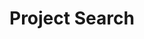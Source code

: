 
# Project Search

<link href="/pagefind/pagefind-ui.css" rel="stylesheet">

<script src="/pagefind/pagefind-ui.js" type="text/javascript"></script>

<div id="search"></div>

<script>
    window.addEventListener('DOMContentLoaded', (event) => {
        new PagefindUI({ element: "#search" });
    });
</script>



